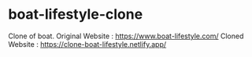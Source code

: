 # boat-lifestyle-clone
Clone of boat.
Original Website : https://www.boat-lifestyle.com/
Cloned Website : https://clone-boat-lifestyle.netlify.app/
